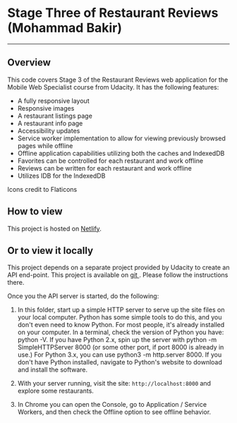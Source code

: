# Stage Three of Restaurant Reviews (Mohammad Bakir)
---
## Overview

This code covers Stage 3 of the Restaurant Reviews web application for the Mobile Web Specialist course from Udacity. It has the following features:

* A fully responsive layout
* Responsive images
* A restaurant listings page
* A restaurant info page
* Accessibility updates
* Service worker implementation to allow for viewing previously browsed pages while offline
* Offline application capabilities utilizing both the caches and IndexedDB
* Favorites can be controlled for each restaurant and work offline
* Reviews can be written for each restaurant and work offline
* Utilizes IDB for the IndexedDB

Icons credit to Flaticons

## How to view

This project is hosted on [Netlify](https://restaurantreviewappmb.netlify.com/).

## Or to view it locally

This project depends on a separate project provided by Udacity to create an API end-point. This project is available on [git ](https://github.com/udacity/mws-restaurant-stage-3). Please follow the instructions there.

Once you the API server is started, do the following:

1. In this folder, start up a simple HTTP server to serve up the site files on your local computer. Python has some simple tools to do this, and you don't even need to know Python. For most people, it's already installed on your computer.
In a terminal, check the version of Python you have: python -V. If you have Python 2.x, spin up the server with python -m SimpleHTTPServer 8000 (or some other port, if port 8000 is already in use.) For Python 3.x, you can use python3 -m http.server 8000. If you don't have Python installed, navigate to Python's website to download and install the software.

2. With your server running, visit the site: `http://localhost:8000` and explore some restaurants.

3. In Chrome you can open the Console, go to Application / Service Workers, and then check the Offline option to see offline behavior.
